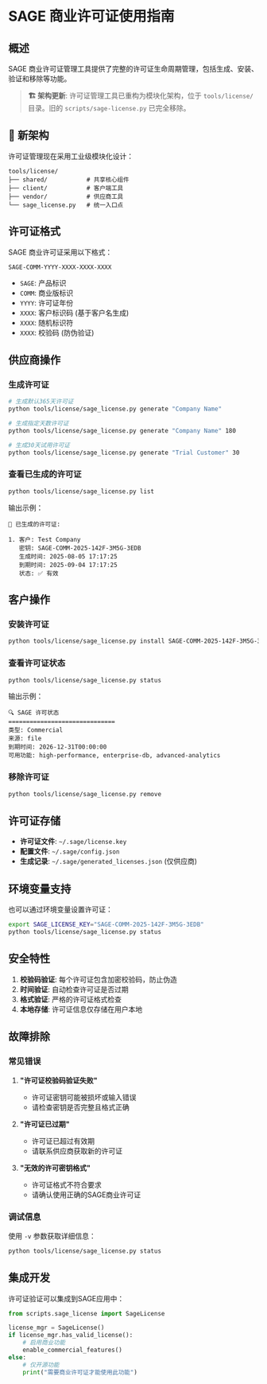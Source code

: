 # SAGE 商业许可证使用指南

## 概述

SAGE 商业许可证管理工具提供了完整的许可证生命周期管理，包括生成、安装、验证和移除等功能。

> **🏗️ 架构更新**: 许可证管理工具已重构为模块化架构，位于 `tools/license/` 目录。旧的 `scripts/sage-license.py` 已完全移除。

## 🚀 新架构

许可证管理现在采用工业级模块化设计：

```
tools/license/
├── shared/           # 共享核心组件
├── client/           # 客户端工具
├── vendor/           # 供应商工具
└── sage_license.py   # 统一入口点
```

## 许可证格式

SAGE 商业许可证采用以下格式：
```
SAGE-COMM-YYYY-XXXX-XXXX-XXXX
```

- `SAGE`: 产品标识
- `COMM`: 商业版标识
- `YYYY`: 许可证年份
- `XXXX`: 客户标识码 (基于客户名生成)
- `XXXX`: 随机标识符
- `XXXX`: 校验码 (防伪验证)

## 供应商操作

### 生成许可证

```bash
# 生成默认365天许可证
python tools/license/sage_license.py generate "Company Name"

# 生成指定天数许可证
python tools/license/sage_license.py generate "Company Name" 180

# 生成30天试用许可证
python tools/license/sage_license.py generate "Trial Customer" 30
```

### 查看已生成的许可证

```bash
python tools/license/sage_license.py list
```

输出示例：
```
🔑 已生成的许可证:

1. 客户: Test Company
   密钥: SAGE-COMM-2025-142F-3M5G-3EDB
   生成时间: 2025-08-05 17:17:25
   到期时间: 2025-09-04 17:17:25
   状态: ✅ 有效
```

## 客户操作

### 安装许可证

```bash
python tools/license/sage_license.py install SAGE-COMM-2025-142F-3M5G-3EDB
```

### 查看许可证状态

```bash
python tools/license/sage_license.py status
```

输出示例：
```
🔍 SAGE 许可状态
==============================
类型: Commercial
来源: file
到期时间: 2026-12-31T00:00:00
可用功能: high-performance, enterprise-db, advanced-analytics
```

### 移除许可证

```bash
python tools/license/sage_license.py remove
```

## 许可证存储

- **许可证文件**: `~/.sage/license.key`
- **配置文件**: `~/.sage/config.json`
- **生成记录**: `~/.sage/generated_licenses.json` (仅供应商)

## 环境变量支持

也可以通过环境变量设置许可证：

```bash
export SAGE_LICENSE_KEY="SAGE-COMM-2025-142F-3M5G-3EDB"
python tools/license/sage_license.py status
```

## 安全特性

1. **校验码验证**: 每个许可证包含加密校验码，防止伪造
2. **时间验证**: 自动检查许可证是否过期
3. **格式验证**: 严格的许可证格式检查
4. **本地存储**: 许可证信息仅存储在用户本地

## 故障排除

### 常见错误

1. **"许可证校验码验证失败"**
   - 许可证密钥可能被损坏或输入错误
   - 请检查密钥是否完整且格式正确

2. **"许可证已过期"**
   - 许可证已超过有效期
   - 请联系供应商获取新的许可证

3. **"无效的许可密钥格式"**
   - 许可证格式不符合要求
   - 请确认使用正确的SAGE商业许可证

### 调试信息

使用 `-v` 参数获取详细信息：
```bash
python tools/license/sage_license.py status
```

## 集成开发

许可证验证可以集成到SAGE应用中：

```python
from scripts.sage_license import SageLicense

license_mgr = SageLicense()
if license_mgr.has_valid_license():
    # 启用商业功能
    enable_commercial_features()
else:
    # 仅开源功能
    print("需要商业许可证才能使用此功能")
```
